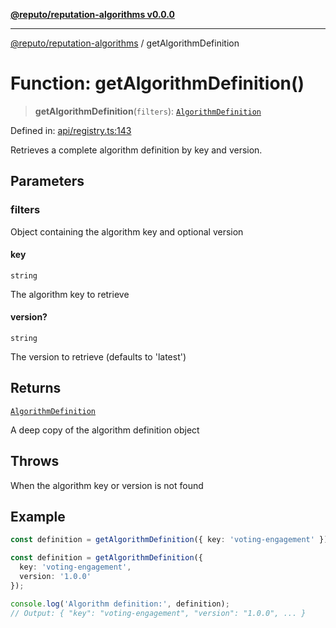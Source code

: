 [**@reputo/reputation-algorithms v0.0.0**](../README.md)

***

[@reputo/reputation-algorithms](../globals.md) / getAlgorithmDefinition

# Function: getAlgorithmDefinition()

> **getAlgorithmDefinition**(`filters`): [`AlgorithmDefinition`](../interfaces/AlgorithmDefinition.md)

Defined in: [api/registry.ts:143](https://github.com/TogetherCrew/reputo/blob/0ed4dcc2bc5d7d34aede436d32405afb8fe52d0b/packages/reputation-algorithms/src/api/registry.ts#L143)

Retrieves a complete algorithm definition by key and version.

## Parameters

### filters

Object containing the algorithm key and optional version

#### key

`string`

The algorithm key to retrieve

#### version?

`string`

The version to retrieve (defaults to 'latest')

## Returns

[`AlgorithmDefinition`](../interfaces/AlgorithmDefinition.md)

A deep copy of the algorithm definition object

## Throws

When the algorithm key or version is not found

## Example

```typescript
const definition = getAlgorithmDefinition({ key: 'voting-engagement' });

const definition = getAlgorithmDefinition({
  key: 'voting-engagement',
  version: '1.0.0'
});

console.log('Algorithm definition:', definition);
// Output: { "key": "voting-engagement", "version": "1.0.0", ... }
```
